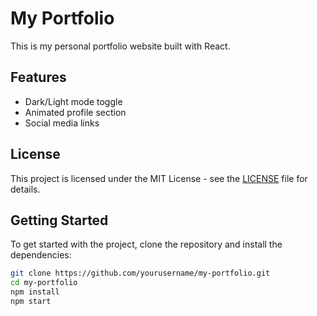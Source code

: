 # My Portfolio

This is my personal portfolio website built with React.

## Features

- Dark/Light mode toggle
- Animated profile section
- Social media links

## License

This project is licensed under the MIT License - see the [LICENSE](LICENSE) file for details.

## Getting Started

To get started with the project, clone the repository and install the dependencies:

```bash
git clone https://github.com/yourusername/my-portfolio.git
cd my-portfolio
npm install
npm start
